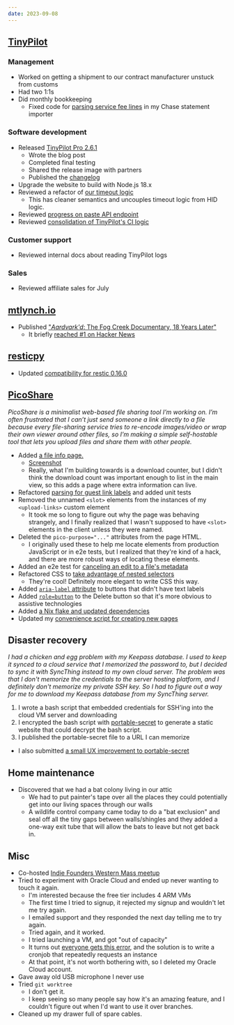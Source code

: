 ```yaml
---
date: 2023-09-08
---
```


## [TinyPilot](https://tinypilotkvm.com)

### Management

- Worked on getting a shipment to our contract manufacturer unstuck from customs
- Had two 1:1s
- Did monthly bookkeeping
  - Fixed code for [parsing service fee lines](https://github.com/mtlynch/beancount-chase-bank/pull/91) in my Chase statement importer

### Software development

- Released [TinyPilot Pro 2.6.1](https://tinypilotkvm.com/blog/whats-new-in-2023-09)
  - Wrote the blog post
  - Completed final testing
  - Shared the release image with partners
  - Published the [changelog](https://tinypilotkvm.com/pro/changes#261)
- Upgrade the website to build with Node.js 18.x
- Reviewed a refactor of [our timeout logic](https://github.com/tiny-pilot/tinypilot/pull/1621)
  - This has cleaner semantics and uncouples timeout logic from HID logic.
- Reviewed [progress on paste API endpoint](https://github.com/tiny-pilot/tinypilot/pull/1545)
- Reviewed [consolidation of TinyPilot's CI logic](https://github.com/tiny-pilot/tinypilot/pull/1613)

### Customer support

- Reviewed internal docs about reading TinyPilot logs

### Sales

- Reviewed affiliate sales for July

## [mtlynch.io](https://mtlynch.io)

- Published ["_Aardvark'd_: The Fog Creek Documentary, 18 Years Later"](https://mtlynch.io/aardvarkd/)
  - It briefly [reached #1 on Hacker News](https://news.ycombinator.com/item?id=37433186)

## [resticpy](https://github.com/mtlynch/resticpy)

- Updated [compatibility for restic 0.16.0](https://github.com/mtlynch/resticpy/pull/134)

## [PicoShare](https://pico.rocks)

_PicoShare is a minimalist web-based file sharing tool I’m working on. I’m often frustrated that I can’t just send someone a link directly to a file because every file-sharing service tries to re-encode images/video or wrap their own viewer around other files, so I’m making a simple self-hostable tool that lets you upload files and share them with other people._

- Added [a file info page.](https://github.com/mtlynch/picoshare/pull/473)
  - [Screenshot](BpLn.webp)
  - Really, what I'm building towards is a download counter, but I didn't think the download count was important enough to list in the main view, so this adds a page where extra information can live.
- Refactored [parsing for guest link labels](https://github.com/mtlynch/picoshare/pull/472) and added unit tests
- Removed the unnamed `<slot>` elements from the instances of my `<upload-links>` custom element
  - It took me so long to figure out why the page was behaving strangely, and I finally realized that I wasn't supposed to have `<slot>` elements in the client unless they were named.
- Deleted the `pico-purpose="..."` attributes from the page HTML.
  - I originally used these to help me locate elements from production JavaScript or in e2e tests, but I realized that they're kind of a hack, and there are more robust ways of locating these elements.
- Added an e2e test for [canceling an edit to a file's metadata](https://github.com/mtlynch/picoshare/pull/478)
- Refactored CSS to [take advantage of nested selectors](https://github.com/mtlynch/picoshare/pull/481)
  - They're cool! Definitely more elegant to write CSS this way.
- Added [`aria-label` attribute](https://github.com/mtlynch/picoshare/pull/480) to buttons that didn't have text labels
- Added [`role=button`](https://github.com/mtlynch/picoshare/pull/479) to the Delete button so that it's more obvious to assistive technologies
- Added [a Nix flake and updated dependencies](https://github.com/mtlynch/picoshare/pull/482)
- Updated my [convenience script for creating new pages](https://github.com/mtlynch/picoshare/pull/474)

## Disaster recovery

_I had a chicken and egg problem with my Keepass database. I used to keep it synced to a cloud service that I memorized the password to, but I decided to sync it with SyncThing instead to my own cloud server. The problem was that I don't memorize the credentials to the server hosting platform, and I definitely don't memorize my private SSH key. So I had to figure out a way for me to download my Keepass database from my SyncThing server._

1. I wrote a bash script that embedded credentials for SSH'ing into the cloud VM server and downloading
1. I encrypted the bash script with [portable-secret](https://github.com/mprimi/portable-secret) to generate a static website that could decrypt the bash script.
1. I published the portable-secret file to a URL I can memorize

- I also submitted [a small UX improvement to portable-secret](https://github.com/mprimi/portable-secret/pull/37)

## Home maintenance

- Discovered that we had a bat colony living in our attic
  - We had to put painter's tape over all the places they could potentially get into our living spaces through our walls
  - A wildlife control company came today to do a "bat exclusion" and seal off all the tiny gaps between walls/shingles and they added a one-way exit tube that will allow the bats to leave but not get back in.

## Misc

- Co-hosted [Indie Founders Western Mass meetup](https://www.meetup.com/nerdsummit/events/295748375/)
- Tried to experiment with Oracle Cloud and ended up never wanting to touch it again.
  - I'm interested because the free tier includes 4 ARM VMs
  - The first time I tried to signup, it rejected my signup and wouldn't let me try again.
  - I emailed support and they responded the next day telling me to try again.
  - Tried again, and it worked.
  - I tried launching a VM, and got "out of capacity"
  - It turns out [everyone gets this error](https://www.reddit.com/r/oraclecloud/comments/on2e25/resolving_oracle_cloud_out_of_capacity_issue_and/), and the solution is to write a cronjob that repeatedly requests an instance
  - At that point, it's not worth bothering with, so I deleted my Oracle Cloud account.
- Gave away old USB microphone I never use
- Tried `git worktree`
  - I don't get it.
  - I keep seeing so many people say how it's an amazing feature, and I couldn't figure out when I'd want to use it over branches.
- Cleaned up my drawer full of spare cables.
